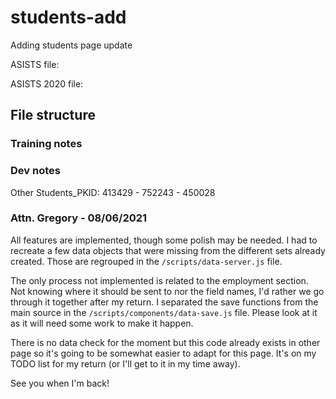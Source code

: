 # students-add

Adding students page update

ASISTS file:

ASISTS 2020 file:

## File structure

### Training notes

### Dev notes

Other Students_PKID: 413429 - 752243 - 450028

### Attn. Gregory - 08/06/2021

All features are implemented, though some polish may be needed.
I had to recreate a few data objects that were missing from the different sets already created. Those are regrouped in the `/scripts/data-server.js` file.

The only process not implemented is related to the employment section. Not knowing where it should be sent to nor the field names, I'd rather we go through it together after my return. I separated the save functions from the main source in the `/scripts/components/data-save.js` file. Please look at it as it will need some work to make it happen.

There is no data check for the moment but this code already exists in other page so it's going to be somewhat easier to adapt for this page. It's on my TODO list for my return (or I'll get to it in my time away).

See you when I'm back!
